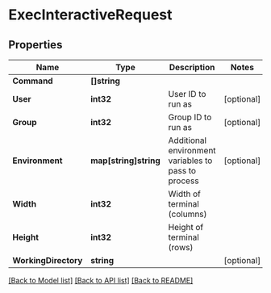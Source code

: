 # ExecInteractiveRequest

## Properties

Name | Type | Description | Notes
------------ | ------------- | ------------- | -------------
**Command** | **[]string** |  | 
**User** | **int32** | User ID to run as | [optional] 
**Group** | **int32** | Group ID to run as | [optional] 
**Environment** | **map[string]string** | Additional environment variables to pass to process | [optional] 
**Width** | **int32** | Width of terminal (columns) | 
**Height** | **int32** | Height of terminal (rows) | 
**WorkingDirectory** | **string** |  | [optional] 

[[Back to Model list]](../README.md#documentation-for-models) [[Back to API list]](../README.md#documentation-for-api-endpoints) [[Back to README]](../README.md)


